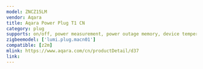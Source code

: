 ```yaml
---
model: ZNCZ15LM
vendor: Aqara
title: Aqara Power Plug T1 CN
category: plug
supports: on/off, power measurement, power outage memory, device temperature, overload protection
zigbeemodel: ['lumi.plug.macn01']
compatible: [z2m]
mlink: https://www.aqara.com/cn/productDetail/d37
link:
---
```

